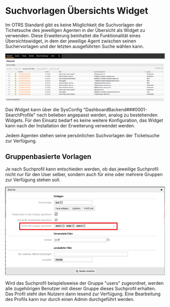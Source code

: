 # Suchvorlagen Übersichts Widget

Im OTRS Standard gibt es keine Möglichkeit die Suchvorlagen der Tichetsuche des jeweiligen Agenten in der Übersicht als Widget zu verwenden. Diese Erweiterung beinhaltet die Funktionalität eines Übersichtswidget, in dem der jeweilige Agent zwischen seinen Suchervorlagen und der letzten ausgeführten Suche wählen kann.

![Suchvorlagen Widget](doc/de/images/widget.png)

Das Widget kann über die SysConfig "DashboardBackend###0001-SearchProfile" nach belieben angepasst werden, analog zu bestehenden Widgets. Für den Einsatz bedarf es keine weitere Konfiguration, das Widget kann nach der Installation der Erweiterung verwendet werden.

Jedem Agenten stehen seine persönlichen Suchvorlagen der Ticketsuche zur Verfügung.

## Gruppenbasierte Vorlagen

Je nach Suchprofil kann entschieden werden, ob das jeweilige Suchprofil nicht nur für den User selber, sondern auch für eine oder mehrere Gruppen zur Verfügung stehen soll.

![Suchvorlagen gruppenbasiert](doc/de/images/search_profile_grouped.png)

Wird das Suchprofil beispielsweise der Gruppe "users" zugeordnet, werden alle zugehörigen Benutzer mit dieser Gruppe dieses Suchprofil erhalten. Das Profil steht den Nutzern dann lesend zur Verfügung.
Eine Bearbeitung des Profils kann nur durch einen Admin durchgeführt werden.
